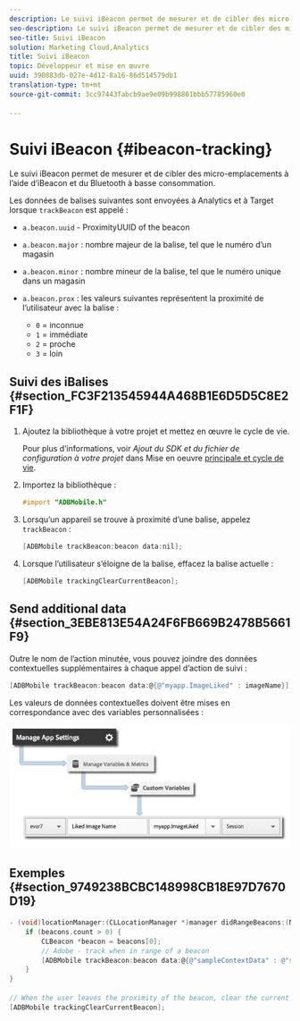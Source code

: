 ```yaml
---
description: Le suivi iBeacon permet de mesurer et de cibler des micro-emplacements à l’aide d’iBeacon et du Bluetooth à basse consommation.
seo-description: Le suivi iBeacon permet de mesurer et de cibler des micro-emplacements à l’aide d’iBeacon et du Bluetooth à basse consommation.
seo-title: Suivi iBeacon
solution: Marketing Cloud,Analytics
title: Suivi iBeacon
topic: Développeur et mise en œuvre
uuid: 390883db-027e-4d12-8a16-86d514579db1
translation-type: tm+mt
source-git-commit: 3cc97443fabcb9ae9e09b998801bbb57785960e0

---
```



# Suivi iBeacon {#ibeacon-tracking}

Le suivi iBeacon permet de mesurer et de cibler des micro-emplacements à l’aide d’iBeacon et du Bluetooth à basse consommation.

Les données de balises suivantes sont envoyées à Analytics et à Target lorsque `trackBeacon` est appelé :

* `a.beacon.uuid` - ProximityUUID of the beacon
* `a.beacon.major` : nombre majeur de la balise, tel que le numéro d’un magasin
* `a.beacon.minor` : nombre mineur de la balise, tel que le numéro unique dans un magasin
* `a.beacon.prox` : les valeurs suivantes représentent la proximité de l’utilisateur avec la balise :

   * `0` = inconnue
   * `1` = immédiate
   * `2` = proche
   * `3` = loin

## Suivi des iBalises {#section_FC3F213545944A468B1E6D5D5C8E2F1F}

1. Ajoutez la bibliothèque à votre projet et mettez en œuvre le cycle de vie.

   Pour plus d’informations, voir *Ajout du SDK et du fichier de configuration à votre projet* dans Mise en oeuvre [principale et cycle de vie](/help/ios/getting-started/dev-qs.md).
1. Importez la bibliothèque :

   ```objective-c
   #import "ADBMobile.h"
   ```

1. Lorsqu’un appareil se trouve à proximité d’une balise, appelez `trackBeacon` :

   ```objective-c
   [ADBMobile trackBeacon:beacon data:nil];
   ```

1. Lorsque l’utilisateur s’éloigne de la balise, effacez la balise actuelle :

   ```objective-c
   [ADBMobile trackingClearCurrentBeacon];
   ```

## Send additional data {#section_3EBE813E54A24F6FB669B2478B5661F9}

Outre le nom de l’action minutée, vous pouvez joindre des données contextuelles supplémentaires à chaque appel d’action de suivi :

```objective-c
[ADBMobile trackBeacon:beacon data:@{@"myapp.ImageLiked" : imageName}];
```

Les valeurs de données contextuelles doivent être mises en correspondance avec des variables personnalisées :

![](assets/map-variable-context-ltv.png)

## Exemples {#section_9749238BCBC148998CB18E97D7670D19}

```objective-c
- (void)locationManager:(CLLocationManager *)manager didRangeBeacons:(NSArray *)beacons inRegion:(CLBeaconRegion *)region { 
    if (beacons.count > 0) { 
        CLBeacon *beacon = beacons[0]; 
        // Adobe - track when in range of a beacon 
        [ADBMobile trackBeacon:beacon data:@{@"sampleContextData" : @"sampleContextDataVal"}]; 
    } 
} 
 
// When the user leaves the proximity of the beacon, clear the current beacon 
[ADBMobile trackingClearCurrentBeacon];
```

